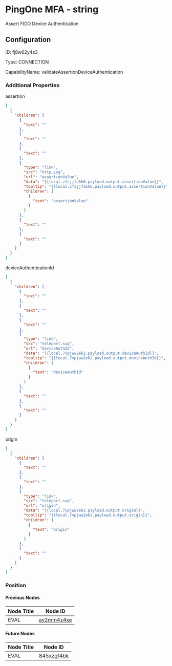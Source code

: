 # PingOne MFA - string 
Assert FIDO Device Authentication
## Configuration
ID:  fj8w62y4z3

Type: CONNECTION 

CapabilityName: validateAssertionDeviceAuthentication






### Additional Properties
assertion
```json 
[
  {
    "children": [
      {
        "text": ""
      },
      {
        "text": ""
      },
      {
        "text": ""
      },
      {
        "type": "link",
        "src": "http.svg",
        "url": "assertionValue",
        "data": "{{local.zfsjjfa5h6.payload.output.assertionValue}}",
        "tooltip": "{{local.zfsjjfa5h6.payload.output.assertionValue}}",
        "children": [
          {
            "text": "assertionValue"
          }
        ]
      },
      {
        "text": ""
      },
      {
        "text": ""
      }
    ]
  }
]
```


deviceAuthenticationId
```json 
[
  {
    "children": [
      {
        "text": ""
      },
      {
        "text": ""
      },
      {
        "text": ""
      },
      {
        "type": "link",
        "src": "teleport.svg",
        "url": "deviceAuthId",
        "data": "{{local.7vpjww2ek2.payload.output.deviceAuthId}}",
        "tooltip": "{{local.7vpjww2ek2.payload.output.deviceAuthId}}",
        "children": [
          {
            "text": "deviceAuthId"
          }
        ]
      },
      {
        "text": ""
      },
      {
        "text": ""
      }
    ]
  }
]
```


origin
```json 
[
  {
    "children": [
      {
        "text": ""
      },
      {
        "text": ""
      },
      {
        "type": "link",
        "src": "teleport.svg",
        "url": "origin",
        "data": "{{local.7vpjww2ek2.payload.output.origin}}",
        "tooltip": "{{local.7vpjww2ek2.payload.output.origin}}",
        "children": [
          {
            "text": "origin"
          }
        ]
      },
      {
        "text": ""
      }
    ]
  }
]
```





### Position

#### Previous Nodes
| Node Title | Node ID |
| :------------- | ------------ |
| EVAL | [ay2mm4z4xe](./ay2mm4z4xe.md) | 
 
 #### Future Nodes
| Node Title | Node ID |
| :------------- | ------------ |
| EVAL |[845xzgf4bk](./845xzgf4bk.md) | 